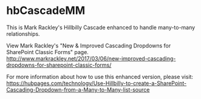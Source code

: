 # hbCascadeMM
This is Mark Rackley's Hillbilly Cascade enhanced to handle many-to-many relationships.

View Mark Rackley's "New & Improved Cascading Dropdowns for SharePoint Classic Forms" page.
http://www.markrackley.net/2017/03/06/new-improved-cascading-dropdowns-for-sharepoint-classic-forms/

For more information about how to use this enhanced version, please visit: 
https://hubpages.com/technology/Use-Hillbilly-to-create-a-SharePoint-Cascading-Dropdown-from-a-Many-to-Many-list-source

